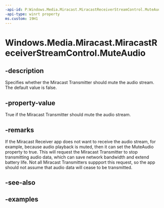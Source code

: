 ```yaml
---
-api-id: P:Windows.Media.Miracast.MiracastReceiverStreamControl.MuteAudio
-api-type: winrt property
ms.custom: 19H1
---
```


<!-- Property syntax.
public bool MuteAudio { get;  set; }
-->

# Windows.Media.Miracast.MiracastReceiverStreamControl.MuteAudio

## -description

Specifies whether the Miracast Transmitter should mute the audio stream. The default value is false.

## -property-value

True if the Miracast Transmitter should mute the audio stream.

## -remarks

If the Miracast Receiver app does not want to receive the audio stream, for example, because audio playback is muted, then it can set the MuteAudio property to true.
This will request the Miracast Transmitter to stop transmitting audio data, which can save network bandwidth and extend battery life. 
Not all Miracast Transmitters suppport this request, so the app should not assume that audio data will cease to be transmitted.

## -see-also

## -examples

